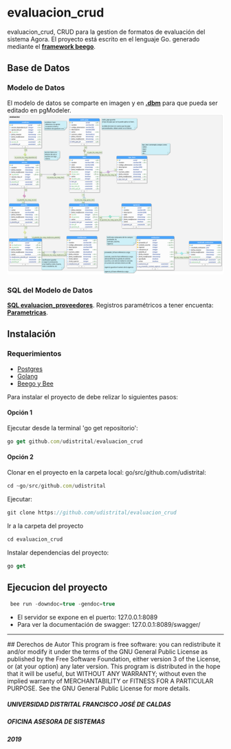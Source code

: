 # evaluacion_crud

evaluacion_crud, CRUD para la gestion de formatos de evaluación del sistema Agora. El proyecto está escrito en el lenguaje Go. generado mediante el **[framework beego](https://beego.me/)**.

## Base de Datos

### Modelo de Datos
El modelo de datos se comparte en imagen y en **[.dbm](https://drive.google.com/open?id=1Td88yP3jA7Y_kbAzPaOxE2nn41Teu7tl)** para que pueda ser editado en pgModeler.
![](evaluacion_proveedores.png)
### SQL del Modelo de Datos
**[SQL evaluacion_proveedores](https://drive.google.com/open?id=1mZLmSuDIbQzwIidVCA29c9LCFWljMZoG)**.
Registros paramétricos a tener encuenta: **[Parametricas](https://drive.google.com/open?id=1gUK_4g_-vU1LwKsgO_xsMG0yUWGADm9OZRF3fiDRBXg)**.

## Instalación

### Requerimientos
- [Postgres](https://www.postgresql.org/)
- [Golang](https://github.com/udistrital/introduccion_oas/blob/master/instalacion_de_herramientas/golang.md)
- [Beego y Bee](https://github.com/udistrital/introduccion_oas/blob/master/instalacion_de_herramientas/beego.md)


Para instalar el proyecto de debe relizar lo siguientes pasos:
#### Opción 1

Ejecutar desde la terminal 'go get repositorio':
```javascript
go get github.com/udistrital/evaluacion_crud
```

#### Opción 2

Clonar en el proyecto en la carpeta local: go/src/github.com/udistrital:
```javascript
cd ~go/src/github.com/udistrital 
```

Ejecutar:
```javascript
git clone https://github.com/udistrital/evaluacion_crud
```

Ir a la carpeta del proyecto
```javascript
cd evaluacion_crud
```
Instalar dependencias del proyecto:
```javascript
go get
```

## Ejecucion del proyecto

```javascript
 bee run -downdoc=true -gendoc=true
```
- El servidor se expone en el puerto: 127.0.0.1:8089
- Para ver la documentación de swagger: 127.0.0.1:8089/swagger/


<hr>
## Derechos de Autor
This program is free software: you can redistribute it and/or modify it under the terms of the GNU General Public License as published by the Free Software Foundation, either version 3 of the License, or (at your option) any later version.
This program is distributed in the hope that it will be useful, but WITHOUT ANY WARRANTY; without even the implied warranty of MERCHANTABILITY or FITNESS FOR A PARTICULAR PURPOSE. See the GNU General Public License for more details.

##### UNIVERSIDAD DISTRITAL FRANCISCO JOSÉ DE CALDAS
##### OFICINA ASESORA DE SISTEMAS
##### 2019